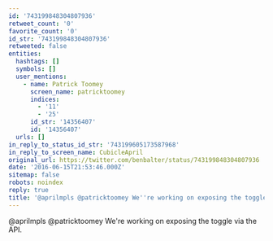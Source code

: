 ```yaml
---
id: '743199848304807936'
retweet_count: '0'
favorite_count: '0'
id_str: '743199848304807936'
retweeted: false
entities:
  hashtags: []
  symbols: []
  user_mentions:
    - name: Patrick Toomey
      screen_name: patricktoomey
      indices:
        - '11'
        - '25'
      id_str: '14356407'
      id: '14356407'
  urls: []
in_reply_to_status_id_str: '743199605173587968'
in_reply_to_screen_name: CubicleApril
original_url: https://twitter.com/benbalter/status/743199848304807936
date: '2016-06-15T21:53:46.000Z'
sitemap: false
robots: noindex
reply: true
title: '@aprilmpls @patricktoomey We''re working on exposing the toggle via the API.'
---
```


@aprilmpls @patricktoomey We're working on exposing the toggle via the API.